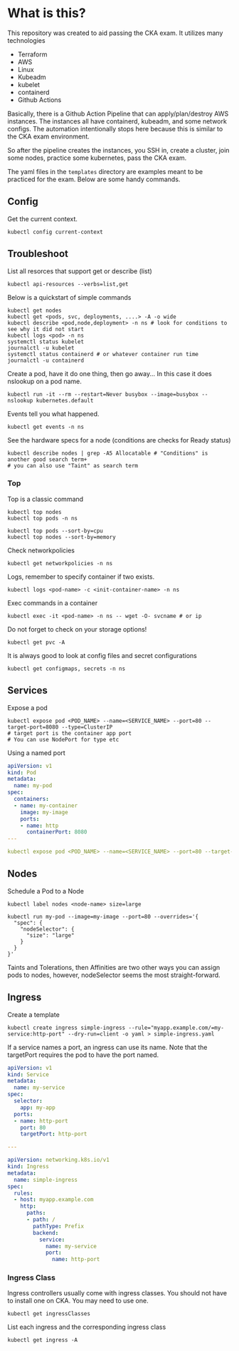 # What is this?
This repository was created to aid passing the CKA exam. It utilizes many technologies
- Terraform
- AWS
- Linux
- Kubeadm
- kubelet
- containerd
- Github Actions


Basically, there is a Github Action Pipeline that can apply/plan/destroy AWS instances. The instances all have containerd, kubeadm, and some network configs. The automation intentionally stops here because this is similar to the CKA exam environment. 

So after the pipeline creates the instances, you SSH in, create a cluster, join some nodes, practice some kubernetes, pass the CKA exam. 

The yaml files in the `templates` directory are examples meant to be practiced for the exam. Below are some handy commands.


## Config

Get the current context.
```
kubectl config current-context
```

## Troubleshoot

List all resorces that support get or describe (list)
```
kubectl api-resources --verbs=list,get
```

Below is a quickstart of simple commands
```
kubectl get nodes
kubectl get <pods, svc, deployments, ....> -A -o wide
kubectl describe <pod,node,deployment> -n ns # look for conditions to see why it did not start
kubectl logs <pod> -n ns
systemctl status kubelet
journalctl -u kubelet
systemctl status containerd # or whatever container run time
journalctl -u containerd 
```

Create a pod, have it do one thing, then go away...
In this case it does nslookup on a pod name.
```
kubectl run -it --rm --restart=Never busybox --image=busybox -- nslookup kubernetes.default
```

Events tell you what happened.

```
kubectl get events -n ns
```

See the hardware specs for a node (conditions are checks for Ready status)
```
kubectl describe nodes | grep -A5 Allocatable # "Conditions" is another good search term+
# you can also use "Taint" as search term
```
### Top
Top is a classic command
```
kubectl top nodes
kubectl top pods -n ns
```

```
kubectl top pods --sort-by=cpu
kubectl top nodes --sort-by=memory
```

Check networkpolicies
```
kubectl get networkpolicies -n ns
```

Logs, remember to specify container if two exists.
```
kubectl logs <pod-name> -c <init-container-name> -n ns
```

Exec commands in a container
```
kubectl exec -it <pod-name> -n ns -- wget -O- svcname # or ip
```

Do not forget to check on your storage options!
```
kubectl get pvc -A
```

It is always good to look at config files and secret configurations
```
kubectl get configmaps, secrets -n ns
```

## Services

Expose a pod
```
kubectl expose pod <POD_NAME> --name=<SERVICE_NAME> --port=80 --target-port=8080 --type=ClusterIP
# target port is the container app port
# You can use NodePort for type etc
```

Using a named port
```yaml
apiVersion: v1
kind: Pod
metadata:
  name: my-pod
spec:
  containers:
  - name: my-container
    image: my-image
    ports:
    - name: http
      containerPort: 8080
---

kubectl expose pod <POD_NAME> --name=<SERVICE_NAME> --port=80 --target-port=http --type=ClusterIP
```

## Nodes

Schedule a Pod to a Node
```
kubectl label nodes <node-name> size=large

kubectl run my-pod --image=my-image --port=80 --overrides='{
  "spec": {
    "nodeSelector": {
      "size": "large"
    }
  }
}'
```

Taints and Tolerations, then Affinities are two other ways you can assign pods to nodes, however, nodeSelector seems the most straight-forward. 



## Ingress

Create a template
```
kubectl create ingress simple-ingress --rule="myapp.example.com/=my-service:http-port" --dry-run=client -o yaml > simple-ingress.yaml
```

If a service names a port, an ingress can use its name. Note that the targetPort requires the pod to have the port named.
```yaml
apiVersion: v1
kind: Service
metadata:
  name: my-service
spec:
  selector:
    app: my-app
  ports:
  - name: http-port
    port: 80
    targetPort: http-port

---

apiVersion: networking.k8s.io/v1
kind: Ingress
metadata:
  name: simple-ingress
spec:
  rules:
  - host: myapp.example.com
    http:
      paths:
      - path: /
        pathType: Prefix
        backend:
          service:
            name: my-service
            port:
              name: http-port

```


### Ingress Class

Ingress controllers usually come with ingress classes. You should not have to install one on CKA. You may need to use one.
```
kubectl get ingressClasses
```

List each ingress and the corresponding ingress class
```
kubectl get ingress -A
```

